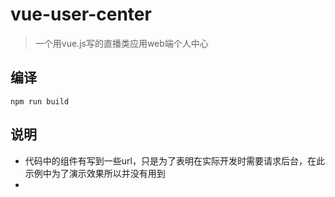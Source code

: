 # vue-user-center
> 一个用vue.js写的直播类应用web端个人中心

## 编译
```
npm run build
```
## 说明
+ 代码中的组件有写到一些url，只是为了表明在实际开发时需要请求后台，在此示例中为了演示效果所以并没有用到
+ 

